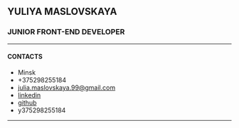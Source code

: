 ## YULIYA MASLOVSKAYA
### JUNIOR FRONT-END DEVELOPER

---
#### CONTACTS
* Minsk
* +375298255184
* julia.maslovskaya.99@gmail.com
* [linkedin](https://www.linkedin.com/in/yulia-maslovskaya/)
* [github](https://github.com/JuliaMaslovskaya)
* y375298255184

---